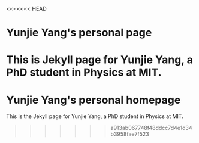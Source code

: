 <<<<<<< HEAD
# Yunjie Yang's personal page

This is Jekyll page for Yunjie Yang, a PhD student in Physics at MIT.
=======
# Yunjie Yang's personal homepage
This is the Jekyll page for Yunjie Yang, a PhD student in Physics at MIT.
>>>>>>> a913ab067748f48ddcc7d4e1d34b3958fae7f523
